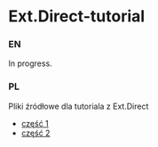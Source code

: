 Ext.Direct-tutorial
===================

### EN
In progress.

### PL
Pliki źródłowe dla tutoriala z Ext.Direct
*   [część 1](http://devjs.eu/pl/blog-pl/ext-direct/ "Ext.Direct i ZF")
*   [część 2](http://devjs.eu/pl/blog-pl/ext-direct-i-zend-praktyczne-wykorzystanie/ "Ext.Direct i ZF - praktyczne wykorzystanie")
